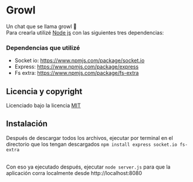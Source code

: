 # Growl
Un chat que se llama growl 🐻 <br>
Para crearla utilizé [Node js](https://nodejs.org/) con las siguientes tres dependencias:

### Dependencias que utilizé
* Socket io: https://www.npmjs.com/package/socket.io
* Express: https://www.npmjs.com/package/express
* Fs extra: https://www.npmjs.com/package/fs-extra

## Licencia y copyright
Licenciado bajo la licencia [MIT](LICENSE)

## Instalación
Después de descargar todos los archivos, ejecutar por terminal en el directorio que los tengan descargados `` npm install express socket.io fs-extra `` <br><br>

Con eso ya ejecutado después, ejecutar `` node server.js `` para que la aplicación corra localmente desde http://localhost:8080